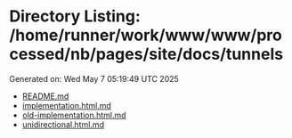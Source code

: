 # Directory Listing: /home/runner/work/www/www/processed/nb/pages/site/docs/tunnels
Generated on: Wed May  7 05:19:49 UTC 2025

- [README.md](README.md)
- [implementation.html.md](implementation.html.md)
- [old-implementation.html.md](old-implementation.html.md)
- [unidirectional.html.md](unidirectional.html.md)
